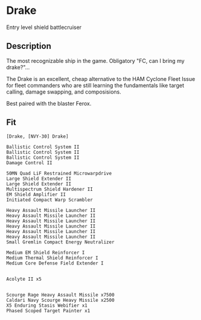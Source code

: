 # Drake
Entry level shield battlecruiser

## Description
The most recognizable ship in the game. Obligatory "FC, can I bring my drake?"...

The Drake is an excellent, cheap alternative to the HAM Cyclone Fleet Issue for fleet commanders who are still learning the fundamentals like target calling, damage swapping, and composisions. 

Best paired with the blaster Ferox.

## Fit
```
[Drake, [NVY-30] Drake]

Ballistic Control System II
Ballistic Control System II
Ballistic Control System II
Damage Control II

50MN Quad LiF Restrained Microwarpdrive
Large Shield Extender II
Large Shield Extender II
Multispectrum Shield Hardener II
EM Shield Amplifier II
Initiated Compact Warp Scrambler

Heavy Assault Missile Launcher II
Heavy Assault Missile Launcher II
Heavy Assault Missile Launcher II
Heavy Assault Missile Launcher II
Heavy Assault Missile Launcher II
Heavy Assault Missile Launcher II
Small Gremlin Compact Energy Neutralizer

Medium EM Shield Reinforcer I
Medium Thermal Shield Reinforcer I
Medium Core Defense Field Extender I


Acolyte II x5


Scourge Rage Heavy Assault Missile x7500
Caldari Navy Scourge Heavy Missile x2500
X5 Enduring Stasis Webifier x1
Phased Scoped Target Painter x1
```